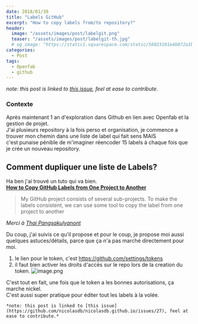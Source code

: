 ```yaml
---
date: 2018/01/30
title: "Labels GitHub"
excerpt: "How to copy labels from/to repository?"
header:
  image: "/assets/images/post/labelgit.png"
  teaser: "/assets/images/post/labelgit-th.jpg"
  # og_image: "https://static1.squarespace.com/static/56023101e4b072a1b1866505/t/56be1e4b37013b18611e028b/1455300256034/before-after.jpg"
categories:
  - Post
tags:
  - Openfab
  - github
---
```


*note: this post is linked to [this issue](https://github.com/nicolasdb/nicolasdb.github.io/issues/22), feel at ease to contribute.*

### Contexte
Après maintenant 1 an d'exploration dans Github en lien avec Openfab et la gestion de projet.   
J'ai plusieurs repository à la fois perso et organisation, je commence a trouver mon chemin dans une liste de label qui fait sens MAIS    
c'est punaise pénible de m'imaginer réencoder 15 labels à chaque fois que je crée un nouveau repository.


## Comment dupliquer une liste de Labels?

Ha ben j'ai trouvé un tuto qui va bien.   
[**How to Copy GitHub Labels from One Project to Another**](https://medium.com/@dtinth/how-to-copy-github-labels-from-one-project-to-another-1857adc73e0f)  
>My GitHub project consists of several sub-projects. To make the labels consistent, we can use some tool to copy the label from one project to another

*Merci à [Thai Pangsakulyanont](https://medium.com/@dtinth)*

Du coup, j'ai suivis ce qu'il propose et pour le coup, je propose moi aussi quelques astuces/détails, parce que ça n'a pas marché directement pour moi.

1. le lien pour le token, c'est https://github.com/settings/tokens
2. il faut bien activer les droits d'accès sur le repo lors de la creation du token.
![image.png](https://images.zenhubusercontent.com/599be89f8f62dc7798c39c2f/f84bbe58-f1f7-4dd9-adab-824a1eda8d86)

C'est tout en fait, une fois que le token a les bonnes autorisations, ça marche nickel.   
C'est aussi super pratique pour éditer tout les labels à la volée.

`*note: this post is linked to [this issue](https://github.com/nicolasdb/nicolasdb.github.io/issues/27), feel at ease to contribute.*
`
